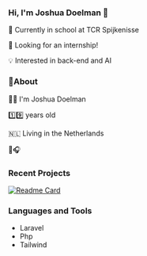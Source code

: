 ### Hi, I'm Joshua Doelman 👋

<!--
**JDoelman/JDoelman** is a ✨ _special_ ✨ repository because its `README.md` (this file) appears on your GitHub profile.

Here are some ideas to get you started:
-->

📘 Currently in school at TCR Spijkenisse

📖 Looking for an internship!

💡 Interested in back-end and AI

### 🧐About

🧍‍♂️ I'm Joshua Doelman

1️⃣9️⃣ years old

🇳🇱 Living in the Netherlands

🏀🎧


### Recent Projects

[![Readme Card](https://github-readme-stats.vercel.app/api/pin/?username=JDoelman&repo=LaravelWebshop)](https://github.com/JDoelman/LaravelWebshop)


### Languages and Tools
- Laravel
- Php
- Tailwind
